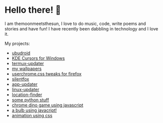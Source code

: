 # Hello there! 👋
I am themoonmeetsthesun, I love to do music, code, write poems and stories and have fun!
I have recently been dabbling in technology and I love it.<br>

My projects:<br>
- [ubudroid](https://github.com/themoonmeetsthesun/ubudroid)<br>
- [KDE Cursors for Windows](https://themoonmeetsthesun.github.io/Breeze-Cursors-for-Windows/)<br>
- [termux-updater](https://themoonmeetsthesun.github.io/termux-updater/)<br>
- [my wallpapers](https://github.com/themoonmeetsthesun/wallpapers)<br>
- [userchrome.css tweaks for firefox](https://github.com/themoonmeetsthesun/UserChrome-Tweaks)<br>
- [silentfox](https://themoonmeetsthesun.github.io/silentfox/)<br>
- [app-updater](https://themoonmeetsthesun.github.io/app-updater/)<br>
- [linux-updater](https://themoonmeetsthesun.github.io/linux-updater/)<br>
- [location-finder](https://github.com/themoonmeetsthesun/Location-finder)<br>
- [some python stuff](https://github.com/themoonmeetsthesun/My-python-work)
- [chrome dino game using javascript](https://themoonmeetsthesun.github.io/chromedino-game/)
- [a bulb using javacript!](https://themoonmeetsthesun.github.io/lightofbulb/)
- [animation using css](https://themoonmeetsthesun.github.io/AnimationCSS/)

